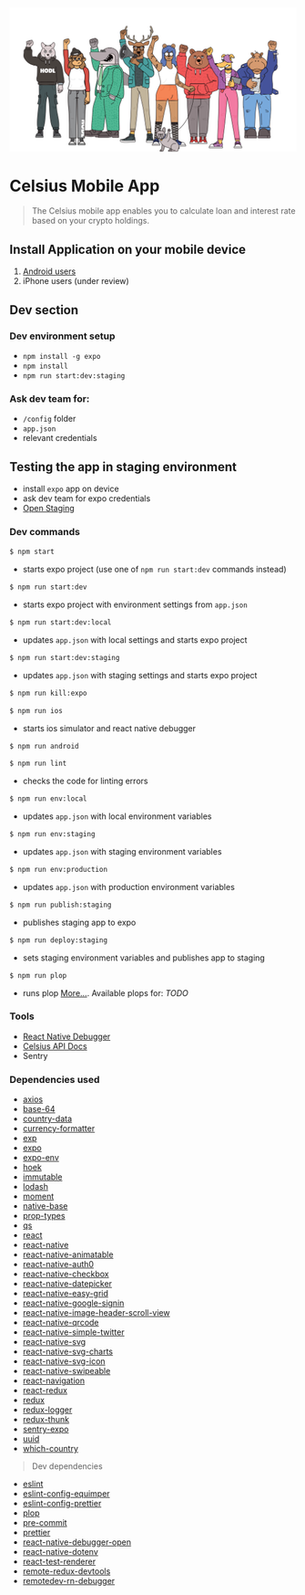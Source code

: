 ![Power to the people](./assets/images/power-to-the-people.png)

# Celsius Mobile App

>The Celsius mobile app enables you to calculate loan and interest rate based on your crypto holdings.

## Install Application on your mobile device

1. [Android users](https://play.google.com/store/apps/details?id=network.celsius.borrower)
2. iPhone users (under review)

## Dev section


### Dev environment setup

* `npm install -g expo`
* `npm install`
* `npm run start:dev:staging`

### Ask dev team for:

- `/config` folder
- `app.json`
- relevant credentials

## Testing the app in staging environment

- install `expo` app on device
- ask dev team for expo credentials
- [Open Staging](https://expo.io/@celsiustech/celsius?release-channel=staging)

### Dev commands

```bash
$ npm start
```
- starts expo project (use one of `npm run start:dev` commands instead) 

```bash
$ npm run start:dev
```
- starts expo project with environment settings from `app.json` 


```bash
$ npm run start:dev:local
```
- updates `app.json` with local settings and starts expo project

```bash
$ npm run start:dev:staging
```
- updates `app.json` with staging settings and starts expo project

```bash
$ npm run kill:expo
```
```bash
$ npm run ios
```
- starts ios simulator and react native debugger

```bash
$ npm run android
```

```bash
$ npm run lint
```
- checks the code for linting errors

```bash
$ npm run env:local
```
- updates `app.json` with local environment variables

```bash
$ npm run env:staging
```
- updates `app.json` with staging environment variables

```bash
$ npm run env:production
```
- updates `app.json` with production environment variables

```bash
$ npm run publish:staging
```
- publishes staging app to expo

```bash
$ npm run deploy:staging
```
- sets staging environment variables and publishes app to staging

```bash
$ npm run plop
```
- runs plop [More...](https://github.com/amwmedia/plop). Available plops for: _TODO_

### Tools

* [React Native Debugger](https://github.com/jhen0409/react-native-debugger)
* [Celsius API Docs](https://documenter.getpostman.com/view/4207695/celsius/RW1aHzQg#bf6e3009-2736-4a6e-b1a0-c0928c704550)
* Sentry

### Dependencies used

* [axios](https://www.npmjs.com/package/axios)
* [base-64](https://www.npmjs.com/package/base-64)
* [country-data](https://www.npmjs.com/package/country-data)
* [currency-formatter](https://www.npmjs.com/package/currency-formatter)
* [exp](https://www.npmjs.com/package/exp)
* [expo](https://www.npmjs.com/package/expo)
* [expo-env](https://www.npmjs.com/package/expo-env)
* [hoek](https://www.npmjs.com/package/hoek)
* [immutable](https://www.npmjs.com/package/immutable)
* [lodash](https://www.npmjs.com/package/lodash)
* [moment](https://www.npmjs.com/package/moment)
* [native-base](https://www.npmjs.com/package/native-base)
* [prop-types](https://www.npmjs.com/package/prop-types)
* [qs](https://www.npmjs.com/package/qs)
* [react](https://www.npmjs.com/package/react)
* [react-native](https://www.npmjs.com/package/react-native)
* [react-native-animatable](https://www.npmjs.com/package/react-native-animatable)
* [react-native-auth0](https://www.npmjs.com/package/react-native-auth0)
* [react-native-checkbox](https://www.npmjs.com/package/react-native-checkbox)
* [react-native-datepicker](https://www.npmjs.com/package/react-native-datepicker)
* [react-native-easy-grid](https://www.npmjs.com/package/react-native-easy-grid)
* [react-native-google-signin](https://www.npmjs.com/package/react-native-google-signin)
* [react-native-image-header-scroll-view](https://www.npmjs.com/package/react-native-image-header-scroll-view)
* [react-native-qrcode](https://www.npmjs.com/package/react-native-qrcode)
* [react-native-simple-twitter](https://www.npmjs.com/package/react-native-simple-twitter)
* [react-native-svg](https://www.npmjs.com/package/react-native-svg)
* [react-native-svg-charts](https://www.npmjs.com/package/react-native-svg-charts)
* [react-native-svg-icon](https://www.npmjs.com/package/react-native-svg-icon)
* [react-native-swipeable](https://www.npmjs.com/package/react-native-swipeable)
* [react-navigation](https://www.npmjs.com/package/react-navigation)
* [react-redux](https://www.npmjs.com/package/react-redux)
* [redux](https://www.npmjs.com/package/redux)
* [redux-logger](https://www.npmjs.com/package/redux-logger)
* [redux-thunk](https://www.npmjs.com/package/redux-thunk)
* [sentry-expo](https://www.npmjs.com/package/sentry-expo)
* [uuid](https://www.npmjs.com/package/uuid)
* [which-country](https://www.npmjs.com/package/which-country)
>Dev dependencies
* [eslint](https://www.npmjs.com/package/eslint)
* [eslint-config-equimper](https://www.npmjs.com/package/eslint-config-equimper)
* [eslint-config-prettier](https://www.npmjs.com/package/eslint-config-prettier)
* [plop](https://www.npmjs.com/package/plop)
* [pre-commit](https://www.npmjs.com/package/pre-commit)
* [prettier](https://www.npmjs.com/package/prettier)
* [react-native-debugger-open](https://www.npmjs.com/package/react-native-debugger-open)
* [react-native-dotenv](https://www.npmjs.com/package/react-native-dotenv)
* [react-test-renderer](https://www.npmjs.com/package/react-test-renderer)
* [remote-redux-devtools](https://www.npmjs.com/package/remote-redux-devtools)
* [remotedev-rn-debugger](https://www.npmjs.com/package/remotedev-rn-debugger)
